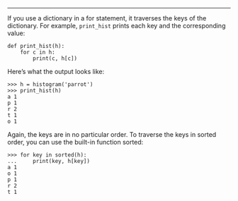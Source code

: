 ------------------------

If you use a dictionary in a <span>for</span> statement, it traverses the keys of the dictionary. For example, `print_hist` prints each key and the corresponding value:

    def print_hist(h):
        for c in h:
            print(c, h[c])

Here’s what the output looks like:

    >>> h = histogram('parrot')
    >>> print_hist(h)
    a 1
    p 1
    r 2
    t 1
    o 1

Again, the keys are in no particular order. To traverse the keys in sorted order, you can use the built-in function <span>sorted</span>:

    >>> for key in sorted(h):
    ...     print(key, h[key])
    a 1
    o 1
    p 1
    r 2
    t 1


